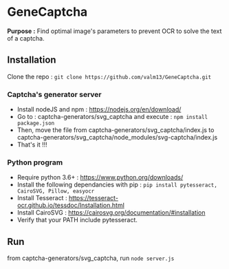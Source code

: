 # GeneCaptcha

**Purpose :** Find optimal image's parameters to prevent OCR to solve the text of a captcha.

## Installation

Clone the repo : `git clone https://github.com/valm13/GeneCaptcha.git`

### Captcha's generator server

* Install nodeJS and npm : <https://nodejs.org/en/download/>
* Go to : captcha-generators/svg_captcha and execute : `npm install package.json`
* Then, move the file from captcha-generators/svg_captcha/index.js to captcha-generators/svg_captcha/node_modules/svg-captcha/index.js
* That's it !!!

### Python program

* Require python 3.6+ : <https://www.python.org/downloads/>
* Install the following dependancies with pip : `pip install pytesseract, CairoSVG, Pillow, easyocr`
* Install Tesseract : <https://tesseract-ocr.github.io/tessdoc/Installation.html>
* Install CairoSVG : <https://cairosvg.org/documentation/#installation>
* Verify that your PATH include pytesseract.

## Run

from captcha-generators/svg_captcha, run `node server.js`

